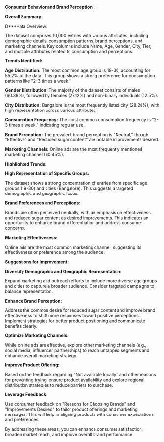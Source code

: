 **Consumer Behavior and Brand Perception :**

**Overall Summary:**

D****ata Overview:

The dataset comprises 10,000 entries with various attributes, including demographic details, consumption patterns, brand perceptions, and marketing channels.
Key columns include Name, Age, Gender, City, Tier, and multiple attributes related to consumption and perceptions.

**Trends Identified:**

**Age Distribution:** The most common age group is 19-30, accounting for 55.2% of the data. This group shows a strong preference for consumption patterns like "2-3 times a week."

**Gender Distribution:** The majority of the dataset consists of males (60.38%), followed by females (27.12%) and non-binary individuals (12.5%).

**City Distribution:** Bangalore is the most frequently listed city (28.28%), with high representation across various attributes.

**Consumption Frequency:** The most common consumption frequency is "2-3 times a week," indicating regular use.

**Brand Perception:** The prevalent brand perception is "Neutral," though "Effective" and "Reduced sugar content" are notable improvements desired.

**Marketing Channels:** Online ads are the most frequently mentioned marketing channel (60.45%).

**Highlighted Trends:**

**High Representation of Specific Groups:**

The dataset shows a strong concentration of entries from specific age groups (19-30) and cities (Bangalore). This suggests a targeted demographic and geographic focus.

**Brand Preferences and Perceptions:**

Brands are often perceived neutrally, with an emphasis on effectiveness and reduced sugar content as desired improvements. This indicates an opportunity to enhance brand differentiation and address consumer concerns.

**Marketing Effectiveness:**

Online ads are the most common marketing channel, suggesting its effectiveness or preference among the audience.

**Suggestions for Improvement:**

**Diversify Demographic and Geographic Representation:**

Expand marketing and outreach efforts to include more diverse age groups and cities to capture a broader audience. Consider targeted campaigns to balance representation.

**Enhance Brand Perception:**

Address the common desire for reduced sugar content and improve brand effectiveness to shift more responses toward positive perceptions. Implement strategies for better product positioning and communicate benefits clearly.

**Optimize Marketing Channels:**

While online ads are effective, explore other marketing channels (e.g., social media, influencer partnerships) to reach untapped segments and enhance overall marketing strategy.

**Improve Product Offering:**

Based on the feedback regarding "Not available locally" and other reasons for preventing trying, ensure product availability and explore regional distribution strategies to reduce barriers to purchase.

**Leverage Feedback:**

Use consumer feedback on "Reasons for Choosing Brands" and "Improvements Desired" to tailor product offerings and marketing messages. This will help in aligning products with consumer expectations and preferences.

By addressing these areas, you can enhance consumer satisfaction, broaden market reach, and improve overall brand performance.
